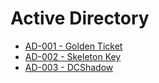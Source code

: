 # Active Directory

* [AD-001 - Golden Ticket](https://pentestlab.blog/2018/04/09/golden-ticket/)
* [AD-002 - Skeleton Key](https://pentestlab.blog/2018/04/10/skeleton-key/)
* [AD-003 - DCShadow]()
